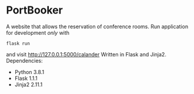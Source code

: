 # PortBooker
A website that allows the reservation of conference rooms.
Run application for development *only* with 
```
flask run 
```
and visit http://127.0.0.1:5000/calander
Written in Flask and Jinja2.
Dependencies:
* Python 3.8.1
* Flask 1.1.1
* Jinja2 2.11.1
